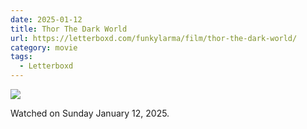 ```yaml
---
date: 2025-01-12
title: Thor The Dark World
url: https://letterboxd.com/funkylarma/film/thor-the-dark-world/
category: movie
tags:
  - Letterboxd
---
```


![](https://a.ltrbxd.com/resized/sm/upload/pc/xw/7h/17/bnX5PqAdQZRXSw3aX3DutDcdso5-0-600-0-900-crop.jpg?v=4c0f579fe5)

Watched on Sunday January 12, 2025.
